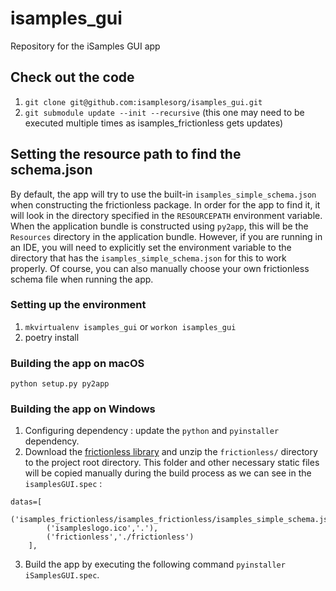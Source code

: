 # isamples_gui
Repository for the iSamples GUI app
## Check out the code
1. `git clone git@github.com:isamplesorg/isamples_gui.git`
2. `git submodule update --init --recursive` (this one may need to be executed multiple times as isamples_frictionless gets updates)
## Setting the resource path to find the schema.json
By default, the app will try to use the built-in `isamples_simple_schema.json` when constructing the frictionless
package.  In order for the app to find it, it will look in the directory specified in the `RESOURCEPATH` environment variable.  When the
application bundle is constructed using `py2app`, this will be the `Resources` directory in the application bundle.
However, if you are running in an IDE, you will need to explicitly set the environment variable to the directory that
has the `isamples_simple_schema.json` for this to work properly.  Of course, you can also manually choose your own
frictionless schema file when running the app.
### Setting up the environment
1. `mkvirtualenv isamples_gui` or `workon isamples_gui`
2. poetry install
### Building the app on macOS
`python setup.py py2app`
### Building the app on Windows
1. Configuring dependency : update the `python` and `pyinstaller` dependency.
2. Download the [frictionless library](https://github.com/frictionlessdata/framework/releases/tag/v4.40.8/) and unzip the `frictionless/` directory to the project root directory. This folder and other necessary static files will be copied manually during the build process as we can see in the  `isamplesGUI.spec` :
```
datas=[
        ('isamples_frictionless/isamples_frictionless/isamples_simple_schema.json','.'),
        ('isampleslogo.ico','.'),
        ('frictionless','./frictionless')
    ],
```
3. Build the app by executing the following command `pyinstaller iSamplesGUI.spec`.